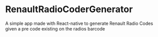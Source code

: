 # RenaultRadioCoderGenerator

A simple app made with React-native to generate Renault Radio Codes given a pre code existing on the radios barcode